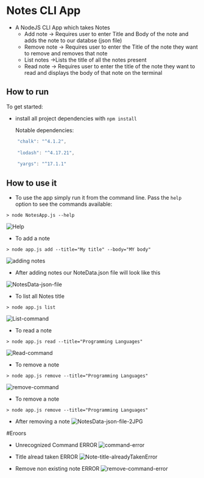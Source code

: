 # Notes CLI App
* A NodeJS CLI App which takes Notes  
  *  Add note -> Requires user to enter Title and Body of the note and adds the note to our databse (json file)
  *  Remove note -> Requires user to enter the Title of the note they want to remove and removes that note
  *  List notes ->Lists the title of all the notes present
  *  Read note -> Requires user to enter the title of the note they want to read and displays the body of that note on the terminal


## How to run

To get started:

* install all project dependencies with ` npm install `

  Notable dependencies:
```js
    "chalk": "^4.1.2",
    
    "lodash": "^4.17.21",
    
    "yargs": "^17.1.1"
```

## How to use it

* To use the app simply run it from the command line. Pass the `help` option to see the commands available:
```
> node NotesApp.js --help
```
![Help](https://user-images.githubusercontent.com/51323586/131673892-9dd11af8-c776-4ee3-ab83-5755b4e56845.JPG)

* To add a note
```
> node app.js add --title="My title" --body="MY body"
```
![adding notes](https://user-images.githubusercontent.com/51323586/131674079-30f40f74-95a9-4f2d-995d-f07cbe98f02f.JPG)

* After adding notes our NoteData.json file will look like this

![NotesData-json-file](https://user-images.githubusercontent.com/51323586/131674359-1bbd9d50-f13d-4988-94b1-aa3a668a90a8.JPG)

* To list all Notes title
```
> node app.js list
```
![List-command](https://user-images.githubusercontent.com/51323586/131674894-d4427078-aeb6-4415-981c-cd973f59e67f.JPG)

* To read a note
```
> node app.js read --title="Programming Languages"
```
![Read-command](https://user-images.githubusercontent.com/51323586/131675242-02fffccb-9e07-4e24-97f6-4139106dda15.JPG)

* To remove a note
```
> node app.js remove --title="Programming Languages"
```
![remove-command](https://user-images.githubusercontent.com/51323586/131675966-13fb1717-8d05-44a6-b2f1-afb17e155454.JPG)

* To remove a note
```
> node app.js remove --title="Programming Languages"
```

 * After removing a note
![NotesData-json-file-2JPG](https://user-images.githubusercontent.com/51323586/131676410-c3d67c24-6ea6-401e-afd9-e873b338152c.JPG)

#Eroors

* Unrecognized Command ERROR
![command-error](https://user-images.githubusercontent.com/51323586/131676607-8bc99596-3107-4a2f-95a2-c493e4d84bc2.JPG)

* Title alread taken ERROR
![Note-title-alreadyTakenError](https://user-images.githubusercontent.com/51323586/131676728-010198d1-8ce0-40c8-b4d8-d6954156e1eb.JPG)

* Remove non existing note ERROR
![remove-command-error](https://user-images.githubusercontent.com/51323586/131676778-db46f474-3412-438c-a1e0-dd937e763bcd.JPG)

